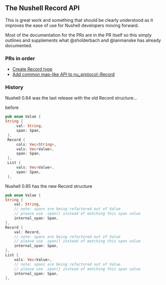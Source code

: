 
## The Nushell Record API

This is great work and something that should be clearly understood as it improves
the ease of use for Nushell developers moving forward.

Most of the documentation for the PRs are in the PR itself so this simply outlines
and supplements what @sholderbach and @ianmanske has already documented.

### PRs in order

* [Create Record type](https://github.com/nushell/nushell/pull/10103)
* [Add common map-like API to nu_protocol::Record](https://github.com/nushell/nushell/pull/10841)

### History

Nushell 0.84 was the last release with the old Record structure...

before

```rust
pub enum Value {
String {
     val: String,
     span: Span,
 },
 Record {
     cols: Vec<String>,
     vals: Vec<Value>,
     span: Span,
 },
 List {
     vals: Vec<Value>,
     span: Span,
 },
```

Nushell 0.85 has the new Record structure

```rust
pub enum Value {
String {
    val: String,
    // note: spans are being refactored out of Value
    // please use .span() instead of matching this span value
    internal_span: Span,
},
Record {
    val: Record,
    // note: spans are being refactored out of Value
    // please use .span() instead of matching this span value
    internal_span: Span,
},
List {
    vals: Vec<Value>,
    // note: spans are being refactored out of Value
    // please use .span() instead of matching this span value
    internal_span: Span,
},
```
